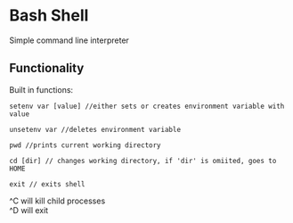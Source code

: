 # Bash Shell

Simple command line interpreter

## Functionality

Built in functions:

```shell
setenv var [value] //either sets or creates environment variable with value
```
```shell
unsetenv var //deletes environment variable 
```
```shell
pwd //prints current working directory
```
```shell
cd [dir] // changes working directory, if 'dir' is omiited, goes to HOME
```
```shell
exit // exits shell
```
^C will kill child processes\
^D will exit

